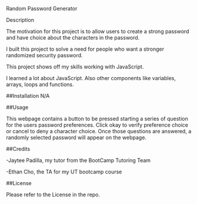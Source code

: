 Random Password Generator

Description 

The motivation for this project is to allow users to create a strong password and have choice about the characters in the password.

I built this project to solve a need for people who want a stronger randomized security password.

This project shows off my skills working with JavaScript.

I learned a lot about JavaScript. Also other components like variables, arrays, loops and functions.

##Installation N/A

##Usage

This webpage contains a button to be pressed starting a series of question for the users password preferences. Click okay to verify preference choice or cancel to deny a character choice. Once those questions are answered, a randomly selected password will appear on the webpage.

##Credits

-Jaytee Padilla, my tutor from the BootCamp Tutoring Team

-Ethan Cho, the TA for my UT bootcamp course

##License

Please refer to the License in the repo.
